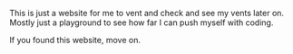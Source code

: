 This is just a website for me to vent and check and see my vents later on.
Mostly just a playground to see how far I can push myself with coding.

If you found this website, move on.

